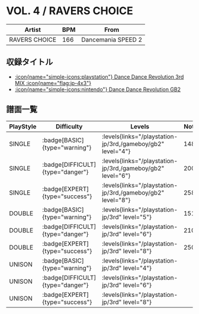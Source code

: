 # VOL. 4 / RAVERS CHOICE

|Artist|BPM|From|
|------|---|----|
|RAVERS CHOICE|166|Dancemania SPEED 2|

## 収録タイトル

- [:icon{name="simple-icons:playstation"} Dance Dance Revolution 3rd MIX :icon{name="flag:jp-4x3"}](/playstation-jp/3rd)
- [:icon{name="simple-icons:nintendo"} Dance Dance Revolution GB2](/gameboy/gb2)

## 譜面一覧

|PlayStyle|Difficulty|Levels|Notes|Movie|
|---------|----------|------|-----|-----|
|SINGLE| :badge[BASIC]{type="warning"}| :levels{links="/playstation-jp/3rd,/gameboy/gb2" level="4"}|148/0||
|SINGLE| :badge[DIFFICULT]{type="danger"}| :levels{links="/playstation-jp/3rd,/gameboy/gb2" level="6"}|200/0||
|SINGLE| :badge[EXPERT]{type="success"}| :levels{links="/playstation-jp/3rd,/gameboy/gb2" level="8"}|258/0||
|DOUBLE| :badge[BASIC]{type="warning"}| :levels{links="/playstation-jp/3rd" level="5"}|151/0||
|DOUBLE| :badge[DIFFICULT]{type="danger"}| :levels{links="/playstation-jp/3rd" level="6"}|210/0||
|DOUBLE| :badge[EXPERT]{type="success"}| :levels{links="/playstation-jp/3rd" level="8"}|250/0||
|UNISON| :badge[BASIC]{type="warning"}| :levels{links="/playstation-jp/3rd" level="4"}|||
|UNISON| :badge[DIFFICULT]{type="danger"}| :levels{links="/playstation-jp/3rd" level="6"}|||
|UNISON| :badge[EXPERT]{type="success"}| :levels{links="/playstation-jp/3rd" level="8"}|||
